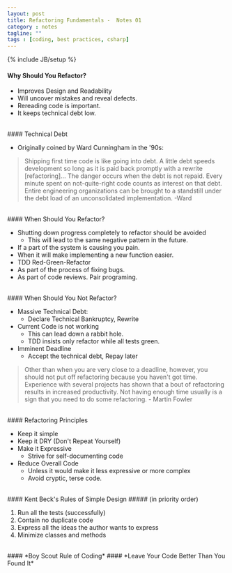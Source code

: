 ```yaml
---
layout: post
title: Refactoring Fundamentals -  Notes 01
category : notes
tagline: ""
tags : [coding, best practices, csharp]
---
```

{% include JB/setup %}

#### Why Should You Refactor?

* Improves Design and Readability
* Will uncover mistakes and reveal defects.
* Rereading code is important.
* It keeps technical debt low.

<br />
#### Technical Debt

* Originally coined by Ward Cunningham in the '90s:
> Shipping first time code is like going into debt. A little
>debt speeds development so long as it is paid back promptly
>with a rewrite \[refactoring\]… The danger occurs when the debt
>is not repaid. Every minute spent on not-quite-right code
>counts as interest on that debt. Entire engineering organizations 
>can be brought to a standstill under the debt load of an
>unconsolidated implementation. -Ward

<br />
#### When Should You Refactor?

* Shutting down progress completely to refactor should be avoided
	* This will lead to the same negative pattern in the future.
* If a part of the system is causing you pain.
* When it will make implementing a new function easier.
* TDD Red-Green-Refactor
* As part of the process of fixing bugs.
* As part of code reviews. Pair programing.

<br />
#### When Should You Not Refactor?

* Massive Technical Debt:
	* Declare Technical Bankruptcy, Rewrite
* Current Code is not working
	* This can lead down a rabbit hole.
	* TDD insists only refactor while all tests green.
* Imminent Deadline
	* Accept the technical debt, Repay later
	
> Other than when you are very close to a deadline, however, you 
> should not put off refactoring because you haven't got time. Experience
> with several projects has shown that a bout of refactoring results 
> in increased productivity. Not having enough time usually is a sign
> that you need to do some refactoring. - Martin Fowler
 
<br />
#### Refactoring Principles

* Keep it simple
* Keep it DRY (Don't Repeat Yourself)
* Make it Expressive
	* Strive for self-documenting code
*  Reduce Overall Code
	* Unless it would make it less expressive or more complex
	* Avoid cryptic, terse code.

<br />
#### Kent Beck's Rules of Simple Design
##### (in priority order)

1. Run all the tests (successfully)
2. Contain no duplicate code
3. Express all the ideas the author wants to express
4. Minimize classes and methods

<br />
#### *Boy Scout Rule of Coding*
#### *Leave Your Code Better Than You Found It*


